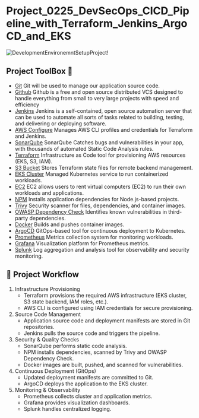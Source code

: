 # Project_0225_DevSecOps_CICD_Pipeline_with_Terraform_Jenkins_ArgoCD_and_EKS
![DevelopmentEnvironemntSetupProject!](https://github.com/Gabinsime75/Project_0225_DevSecOps_CICD_Pipeline_with_Terraform_Jenkins_ArgoCD_and_EKS/blob/main/Project_0225_DevSecOps_CICD_Pipeline_with_Terraform_Jenkins_ArgoCD_and_EKS.jpg)

## Project ToolBox 🧰
- [Git](https://git-scm.com/) Git will be used to manage our application source code.
- [Github](https://github.com/) Github is a free and open source distributed VCS designed to handle everything from small to very large projects with speed and efficiency
- [Jenkins](https://www.jenkins.io/doc/) Jenkins is a self-contained, open source automation server that can be used to automate all sorts of tasks related to building,           testing, and delivering or deploying software.
- [AWS Configure](https://docs.aws.amazon.com/cli/v1/userguide/cli-chap-configure.html) Manages AWS CLI profiles and credentials for Terraform and Jenkins.
- [SonarQube](https://docs.sonarqube.org/) SonarQube Catches bugs and vulnerabilities in your app, with thousands of automated Static Code Analysis rules.
- [Terraform](https://developer.hashicorp.com/terraform) Infrastructure as Code tool for provisioning AWS resources (EKS, S3, IAM).
- [S3 Bucket](https://docs.aws.amazon.com/AmazonS3/latest/userguide/Welcome.html) Stores Terraform state files for remote backend management.
- [EKS Cluster](https://docs.aws.amazon.com/eks/) Managed Kubernetes service to run containerized workloads.
- [EC2](https://aws.amazon.com/ec2/) EC2 allows users to rent virtual computers (EC2) to run their own workloads and applications.
- [NPM](https://docs.npmjs.com/) Installs application dependencies for Node.js-based projects.
- [Trivy](https://trivy.dev/latest/docs/) Security scanner for files, dependencies, and container images.
- [OWASP Dependency Check](https://owasp.org/www-project-dependency-check/) Identifies known vulnerabilities in third-party dependencies.
- [Docker](https://docs.docker.com/) Builds and pushes container images.
- [ArgoCD](https://argo-cd.readthedocs.io/en/stable/) GitOps-based tool for continuous deployment to Kubernetes.
- [Prometheus](https://prometheus.io/docs/introduction/overview/) Metrics collection system for monitoring workloads.
- [Grafana](https://grafana.com/docs/) Visualization platform for Prometheus metrics.
- [Splunk](https://www.splunk.com/) Log aggregation and analysis tool for observability and security monitoring.
    

## 🚀 Project Workflow
1) Infrastructure Provisioning
    - Terraform provisions the required AWS infrastructure (EKS cluster, S3 state backend, IAM roles, etc.).
    - AWS CLI is configured using IAM credentials for secure provisioning.
2) Source Code Management
    - Application source code and deployment manifests are stored in Git repositories.
    - Jenkins pulls the source code and triggers the pipeline.
3) Security & Quality Checks
    - SonarQube performs static code analysis.
    - NPM installs dependencies, scanned by Trivy and OWASP Dependency Check.
    - Docker images are built, pushed, and scanned for vulnerabilities.
4) Continuous Deployment (GitOps)
    - Updated deployment manifests are committed to Git.
    - ArgoCD deploys the application to the EKS cluster.
5) Monitoring & Observability
    - Prometheus collects cluster and application metrics.
    - Grafana provides visualization dashboards.
    - Splunk handles centralized logging.
